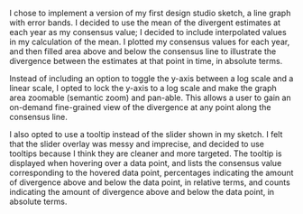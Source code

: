 I chose to implement a version of my first design studio sketch, a line graph with error bands. I decided to use the mean of the divergent estimates at each year as my consensus value; I decided to include interpolated values in my calculation of the mean. I plotted my consensus values for each year, and then filled area above and below the consensus line to illustrate the divergence between the estimates at that point in time, in absolute terms.

Instead of including an option to toggle the y-axis between a log scale and a linear scale, I opted to lock the y-axis to a log scale and make the graph area zoomable (semantic zoom) and pan-able. This allows a user to gain an on-demand fine-grained view of the divergence at any point along the consensus line.

I also opted to use a tooltip instead of the slider shown in my sketch. I felt that the slider overlay was messy and imprecise, and decided to use tooltips because I think they are cleaner and more targeted. The tooltip is displayed when hovering over a data point, and lists the consensus value corresponding to the hovered data point, percentages indicating the amount of divergence above and below the data point, in relative terms, and counts indicating the amount of divergence above and below the data point, in absolute terms.
